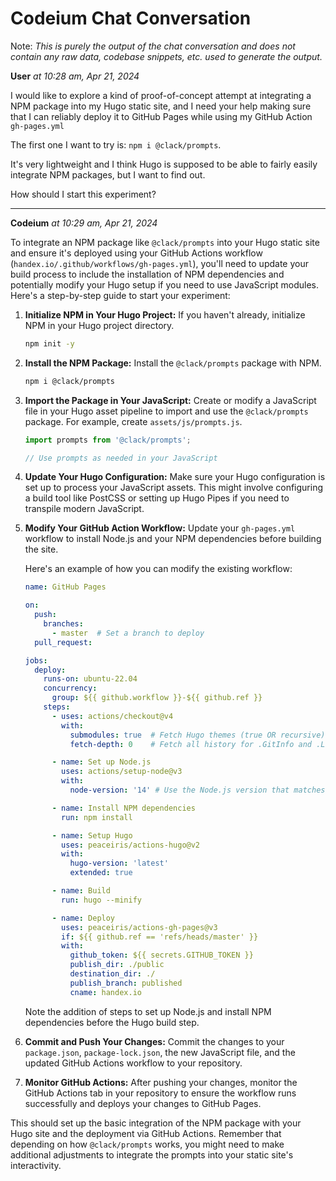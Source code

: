 # Codeium Chat Conversation

Note: _This is purely the output of the chat conversation and does not contain any raw data, codebase snippets, etc. used to generate the output._

**User** _at 10:28 am, Apr 21, 2024_

I would like to explore a kind of proof-of-concept attempt at integrating a NPM package into my Hugo static site, and I need your help making sure that I can reliably deploy it to GitHub Pages while using my GitHub Action `gh-pages.yml`

The first one I want to try is: `npm i @clack/prompts`.

It's very lightweight and I think Hugo is supposed to be able to fairly easily integrate NPM packages, but I want to find out.

How should I start this experiment?

---

**Codeium** _at 10:29 am, Apr 21, 2024_

To integrate an NPM package like `@clack/prompts` into your Hugo static site and ensure it's deployed using your GitHub Actions workflow (`handex.io/.github/workflows/gh-pages.yml`), you'll need to update your build process to include the installation of NPM dependencies and potentially modify your Hugo setup if you need to use JavaScript modules. Here's a step-by-step guide to start your experiment:

1. **Initialize NPM in Your Hugo Project:**
   If you haven't already, initialize NPM in your Hugo project directory.

   ```sh
   npm init -y
   ```

2. **Install the NPM Package:**
   Install the `@clack/prompts` package with NPM.

   ```sh
   npm i @clack/prompts
   ```

3. **Import the Package in Your JavaScript:**
   Create or modify a JavaScript file in your Hugo asset pipeline to import and use the `@clack/prompts` package. For example, create `assets/js/prompts.js`.

   ```javascript
   import prompts from '@clack/prompts';

   // Use prompts as needed in your JavaScript
   ```

4. **Update Your Hugo Configuration:**
   Make sure your Hugo configuration is set up to process your JavaScript assets. This might involve configuring a build tool like PostCSS or setting up Hugo Pipes if you need to transpile modern JavaScript.

5. **Modify Your GitHub Action Workflow:**
   Update your `gh-pages.yml` workflow to install Node.js and your NPM dependencies before building the site.

   Here's an example of how you can modify the existing workflow:

   ```yaml
   name: GitHub Pages

   on:
     push:
       branches:
         - master  # Set a branch to deploy
     pull_request:

   jobs:
     deploy:
       runs-on: ubuntu-22.04
       concurrency:
         group: ${{ github.workflow }}-${{ github.ref }}
       steps:
         - uses: actions/checkout@v4
           with:
             submodules: true  # Fetch Hugo themes (true OR recursive)
             fetch-depth: 0    # Fetch all history for .GitInfo and .Lastmod

         - name: Set up Node.js
           uses: actions/setup-node@v3
           with:
             node-version: '14' # Use the Node.js version that matches your development environment

         - name: Install NPM dependencies
           run: npm install

         - name: Setup Hugo
           uses: peaceiris/actions-hugo@v2
           with:
             hugo-version: 'latest'
             extended: true

         - name: Build
           run: hugo --minify

         - name: Deploy
           uses: peaceiris/actions-gh-pages@v3
           if: ${{ github.ref == 'refs/heads/master' }}
           with:
             github_token: ${{ secrets.GITHUB_TOKEN }}
             publish_dir: ./public
             destination_dir: ./
             publish_branch: published
             cname: handex.io
   ```

   Note the addition of steps to set up Node.js and install NPM dependencies before the Hugo build step.

6. **Commit and Push Your Changes:**
   Commit the changes to your `package.json`, `package-lock.json`, the new JavaScript file, and the updated GitHub Actions workflow to your repository.

7. **Monitor GitHub Actions:**
   After pushing your changes, monitor the GitHub Actions tab in your repository to ensure the workflow runs successfully and deploys your changes to GitHub Pages.

This should set up the basic integration of the NPM package with your Hugo site and the deployment via GitHub Actions. Remember that depending on how `@clack/prompts` works, you might need to make additional adjustments to integrate the prompts into your static site's interactivity.
